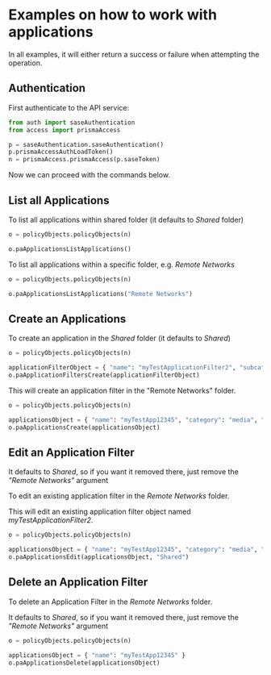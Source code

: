 # Examples on how to work with applications
In all examples, it will either return a success or failure when attempting the operation.

## Authentication
First authenticate to the API service:
```python
from auth import saseAuthentication
from access import prismaAccess

p = saseAuthentication.saseAuthentication()
p.prismaAccessAuthLoadToken()
n = prismaAccess.prismaAccess(p.saseToken)
```

Now we can proceed with the commands below.

## List all Applications
To list all applications within shared folder (it defaults to _Shared_ folder)
```python
o = policyObjects.policyObjects(n)

o.paApplicationsListApplications()
```


To list all applications within a specific folder, e.g. _Remote Networks_
```python
o = policyObjects.policyObjects(n)

o.paApplicationsListApplications("Remote Networks")
```


## Create an Applications
To create an application in the _Shared_ folder (it defaults to _Shared_)

```python
o = policyObjects.policyObjects(n)

applicationFilterObject = { "name": "myTestApplicationFilter2", "subcategory": ["audio-streaming"], "technology": ["browser-based"], "risk": [4], "pervasive": True }
o.paApplicationFiltersCreate(applicationFilterObject)
```

This will create an application filter in the "Remote Networks" folder.

```python
o = policyObjects.policyObjects(n)

applicationsObject = { "name": "myTestApp12345", "category": "media", "subcategory": "audio-streaming", "technology": "client-server", "default": { "port": [ "tcp/80", "tcp/443" ] }, "risk": 1}
o.paApplicationsCreate(applicationsObject)
```

## Edit an Application Filter
It defaults to _Shared_, so if you want it removed there, just remove the _"Remote Networks"_ argument

To edit an existing application filter in the _Remote Networks_ folder. 

This will edit an existing application filter object named _myTestApplicationFilter2_.

```python
o = policyObjects.policyObjects(n)

applicationsObject = { "name": "myTestApp12345", "category": "media", "subcategory": "audio-streaming", "technology": "client-server", "default": { "port": [ "tcp/81", "tcp/4441" ] }, "risk": 4}
o.paApplicationsEdit(applicationsObject, "Shared")
```

## Delete an Application Filter
To delete an Application Filter in the _Remote Networks_ folder. 

It defaults to _Shared_, so if you want it removed there, just remove the _"Remote Networks"_ argument

```python
o = policyObjects.policyObjects(n)

applicationsObject = { "name": "myTestApp12345" }
o.paApplicationsDelete(applicationsObject)
```